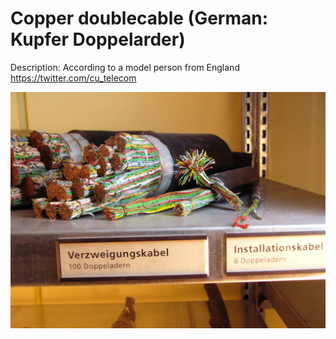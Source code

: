 # Copper doublecable (German: Kupfer Doppelarder)
Description: According to a model person from England https://twitter.com/cu_telecom

![alt Source Wikipedia DE](https://github.com/ict4f/copperdoublecable/blob/d51909bdea346f04cb141e9fac6fa62dfc85432a/images/Haupkabel.verzweigungskabel.installationskabel.jpg)
